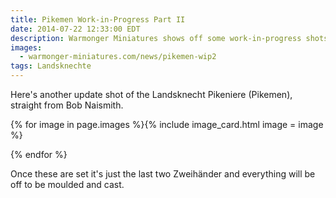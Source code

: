 ```yaml
---
title: Pikemen Work-in-Progress Part II
date: 2014-07-22 12:33:00 EDT
description: Warmonger Miniatures shows off some work-in-progress shots of the Landsknecht Pikeniere (Pikemen) that have been comissioned from Bob Naismith.
images:
  - warmonger-miniatures.com/news/pikemen-wip2
tags: Landsknechte
---
```

Here's another update shot of the Landsknecht Pikeniere (Pikemen), straight from Bob Naismith.

{% for image in page.images %}{% include image_card.html image = image %}

{% endfor %}

Once these are set it's just the last two Zweihänder and everything will be off to be moulded and cast.